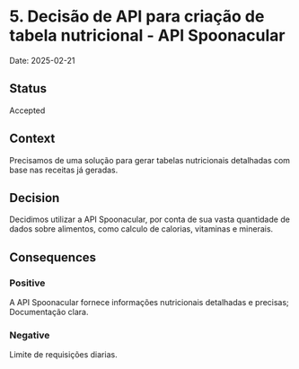 # 5. Decisão de API para criação de tabela nutricional - API Spoonacular

Date: 2025-02-21

## Status

Accepted

## Context

Precisamos de uma solução para gerar tabelas nutricionais detalhadas com base nas receitas já geradas.

## Decision

Decidimos utilizar a API Spoonacular, por conta de sua vasta quantidade de dados sobre alimentos, como calculo de calorias, vitaminas e minerais.

## Consequences

### Positive

A API Spoonacular fornece informações nutricionais detalhadas e precisas;
Documentação clara.

### Negative

Limite de requisições diarias.